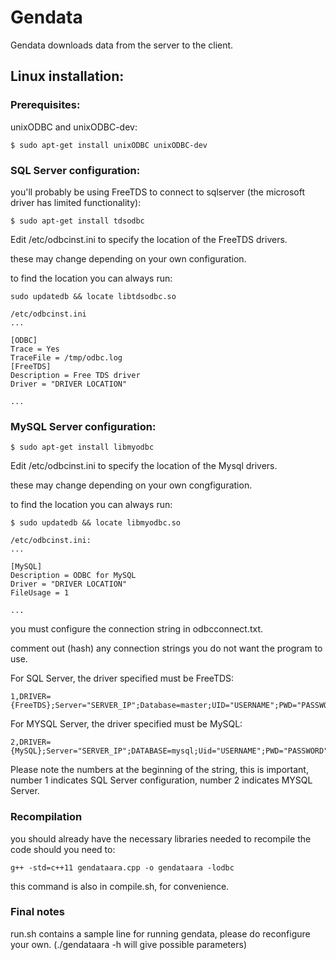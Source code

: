 # Gendata

 

Gendata downloads data from the server to the client.

 

## Linux installation:

### Prerequisites:

 

unixODBC and unixODBC-dev:

 

```
$ sudo apt-get install unixODBC unixODBC-dev
```

 

### SQL Server configuration:

 

you'll probably be using FreeTDS to connect to sqlserver (the microsoft driver has limited functionality):

 

```
$ sudo apt-get install tdsodbc
```

 

Edit /etc/odbcinst.ini to specify the location of the FreeTDS drivers.

these may change depending on your own configuration.

to find the location you can always run:

 

```
sudo updatedb && locate libtdsodbc.so
```

 

```
/etc/odbcinst.ini    
...

[ODBC]  
Trace = Yes  
TraceFile = /tmp/odbc.log  
[FreeTDS]  
Description = Free TDS driver   
Driver = "DRIVER LOCATION"   

...
```

 

### MySQL Server configuration:

```
$ sudo apt-get install libmyodbc
```

 

Edit /etc/odbcinst.ini to specify the location of the Mysql drivers.

these may change depending on your own congfiguration.

to find the location you can always run:

```
$ sudo updatedb && locate libmyodbc.so
```

 
```
/etc/odbcinst.ini:  
...  

[MySQL]  
Description = ODBC for MySQL  
Driver = "DRIVER LOCATION"  
FileUsage = 1  

...
```
you must configure the connection string in odbcconnect.txt.

comment out (hash) any connection strings you do not want the program to use.

For SQL Server, the driver specified must be FreeTDS:

 

```
1,DRIVER={FreeTDS};Server="SERVER_IP";Database=master;UID="USERNAME";PWD="PASSWORD";TDS_Version=8.0;Port="PORT";
```

 

For MYSQL Server, the driver specified must be MySQL:

```
2,DRIVER={MySQL};Server="SERVER_IP";DATABASE=mysql;Uid="USERNAME";PWD="PASSWORD";PORT="PORT";
```
Please note the numbers at the beginning of the string, this is important, number 1 indicates SQL Server configuration, number 2 indicates MYSQL Server.

### Recompilation

you should already have the necessary libraries needed to recompile the code should you need to:

```
g++ -std=c++11 gendataara.cpp -o gendataara -lodbc
```

this command is also in compile.sh, for convenience.

### Final notes

run.sh contains a sample line for running gendata, please do reconfigure your own. (./gendataara -h will give possible parameters)

 
